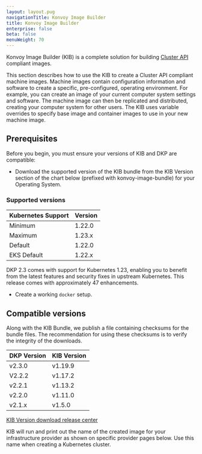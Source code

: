 ```yaml
---
layout: layout.pug
navigationTitle: Konvoy Image Builder
title: Konvoy Image Builder
enterprise: false
beta: false
menuWeight: 70
---
```


Konvoy Image Builder (KIB) is a complete solution for building
[Cluster API](https://cluster-api.sigs.k8s.io/) compliant images.

This section describes how to use the KIB to create a Cluster API compliant machine images. Machine images contain configuration information and software to create a specific, pre-configured, operating environment. For example, you can create an image of your current computer system settings and software. The machine image can then be replicated and distributed, creating your computer system for other users. The KIB uses variable overrides to specify base image and container images to use in your new machine image.

## Prerequisites

Before you begin, you must ensure your versions of KIB and DKP are compatible:

-  Download the supported version of the KIB bundle from the KIB Version section of the chart below (prefixed with konvoy-image-bundle) for your Operating System.
### Supported versions


| Kubernetes Support  | Version | 
|------------|----------------------|
| Minimum | 1.22.0 |
| Maximum | 1.23.x |
| Default | 1.22.0 |
| EKS Default | 1.22.x |


DKP 2.3 comes with support for Kubernetes 1.23, enabling you to benefit from the latest features and security fixes in upstream Kubernetes. This release comes with approximately 47 enhancements.
-  Create a working `docker` setup.

## Compatible versions
Along with the KIB Bundle, we publish a file containing checksums for the bundle files.  The recommendation for using these checksums is to verify the integrity of the downloads.


| DKP Version  | KIB Version | 
|------------|----------------------|
| v2.3.0 | v1.19.9 |
| V2.2.2 | v1.17.2 |
| v2.2.1 | v1.13.2 |
| v2.2.0 | v1.11.0 |
| v2.1.x | v1.5.0 |

[KIB Version download release center](https://github.com/mesosphere/konvoy-image-builder/releases)

KIB will run and print out the name of the created image for your infrastructure provider as shown on specific provider pages below.   Use this name when creating a Kubernetes cluster.